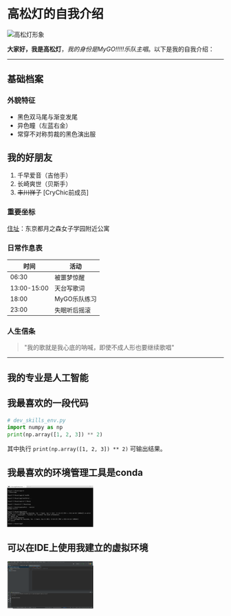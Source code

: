 # 高松灯的自我介绍

<img src="gsd.png" width="200"  width="200" alt="高松灯形象">

**大家好，我是高松灯**，*我的身份是MyGO!!!!!乐队主唱*。以下是我的自我介绍：

---

## 基础档案

### 外貌特征
- 黑色双马尾与渐变发尾
- 异色瞳（左蓝右金）
- 常穿不对称剪裁的黑色演出服

## 我的好朋友
1. 千早爱音（吉他手）
2. 长崎爽世（贝斯手）
3. ~~丰川祥子~~ [CryChic前成员]

### 重要坐标
[住址](https://bang-dream.com/world/#/)：东京都月之森女子学园附近公寓

### 日常作息表
| 时间        | 活动               |
|-------------|--------------------|
| 06:30       | 被噩梦惊醒         |
| 13:00-15:00 | 天台写歌词         |
| 18:00       | MyGO乐队练习       |
| 23:00       | 失眠听后摇滚       |

### 人生信条
> "我的歌就是我心底的呐喊，即使不成人形也要继续歌唱"

---

## 我的专业是人工智能

## 我最喜欢的一段代码
```python
# dev_skills_env.py
import numpy as np
print(np.array([1, 2, 3]) ** 2)

```
其中执行 `print(np.array([1, 2, 3]) ** 2)` 可输出结果。

## 我最喜欢的环境管理工具是conda
<img src="work2.png" width="200" >

## 可以在IDE上使用我建立的虚拟环境
<img src="work1.png" width="200" >